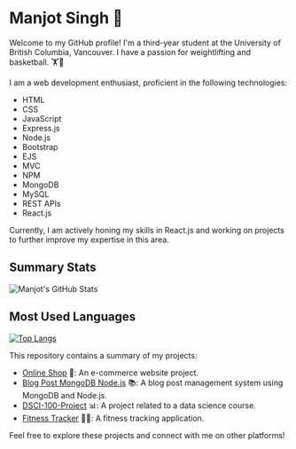 # Manjot Singh 👋

Welcome to my GitHub profile! I'm a third-year student at the University of British Columbia, Vancouver. I have a passion for weightlifting and basketball. 🏋️🏀

I am a web development enthusiast, proficient in the following technologies:

- HTML
- CSS
- JavaScript
- Express.js
- Node.js
- Bootstrap
- EJS
- MVC
- NPM
- MongoDB
- MySQL
- REST APIs
- React.js

Currently, I am actively honing my skills in React.js and working on projects to further improve my expertise in this area.

## Summary Stats

![Manjot's GitHub Stats](https://github-readme-stats.vercel.app/api?username=manjjott&show_icons=true)

## Most Used Languages

[![Top Langs](https://github-readme-stats.vercel.app/api/top-langs/?username=manjjott&layout=compact)](https://github.com/manjjott)

This repository contains a summary of my projects:

- [Online Shop](https://github.com/manjjott/online-shop) 🛒: An e-commerce website project.
- [Blog Post MongoDB Node.js](https://github.com/manjjott/blog-post-mongodb-nodejs) 📚: A blog post management system using MongoDB and Node.js.
- [DSCI-100-Project](https://github.com/manjjott/DSCI-100-Project) 📊: A project related to a data science course.
- [Fitness Tracker](https://github.com/manjjott/Fitness-Tracker) 🏃‍♂️: A fitness tracking application.

Feel free to explore these projects and connect with me on other platforms!
